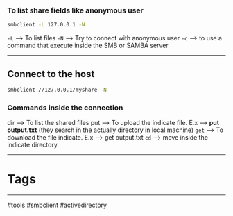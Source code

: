 ### To list share fields like anonymous user
````bash
smbclient -L 127.0.0.1 -N
````

``-L`` --> To list files
`-N` --> Try to connect with anonymous user
`-c` --> to use a command that execute inside the SMB or SAMBA server

---

## Connect to the host

````bash
smbclient //127.0.0.1/myshare -N
````

### Commands inside the connection
dir --> To list the shared files
put --> To upload the indicate file. E.x --> **put output.txt** (they search in the actually directory in local machine) 
`get` --> To download the file indicate. E.x --> get output.txt
`cd` --> move inside the indicate directory.


---
# Tags

---

#tools #smbclient #activedirectory 